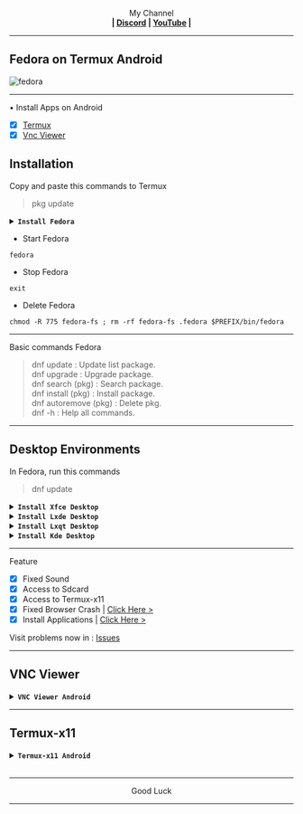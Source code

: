 
<p align="center">My Channel</br><b>
| <a href="https://discord.gg/GCehyym">Discord</a> | <a href="https://youtube.com/channel/UC3sLb7eZCu72iv3G1yUhUHQ">YouTube</a> |</b></p>

---
## Fedora on Termux Android
![fedora](https://github.com/wahasa/Project/assets/69626847/186d4196-5c66-41de-80bd-90ef6e012c5d)

---
• Install Apps on Android
- [x] [Termux](https://play.google.com/store/apps/details?id=com.termux)
- [x] [Vnc Viewer](https://play.google.com/store/apps/details?id=com.realvnc.viewer.android)

## Installation
Copy and paste this commands to Termux
> pkg update

<details><summary><b><code>Install Fedora</code></b></summary>

#### Fedora 41 (Pre-release)
Rootfs : Arm64, Amd64
```
pkg install wget -y ; wget https://raw.githubusercontent.com/wahasa/Fedora/main/Install/fedora41.sh ; chmod +x fedora41.sh ; ./fedora41.sh
```

#### Fedora 40 (Container Image)
Rootfs : Arm64, Amd64
```
pkg install wget -y ; wget https://raw.githubusercontent.com/wahasa/Fedora/main/Install/fedora40.sh ; chmod +x fedora40.sh ; ./fedora40.sh
```

#### Fedora 36 (Container Image)
Rootfs : Armhf, Arm64, Amd64
```
pkg install wget -y ; wget https://raw.githubusercontent.com/wahasa/Fedora/main/Install/fedora36.sh ; chmod +x fedora36.sh ; ./fedora36.sh
```

#### List Fedora | [Click Here >](https://github.com/wahasa/Fedora/tree/main/Install)

---
</details>

* Start Fedora
```
fedora
```

* Stop Fedora
```
exit
```

* Delete Fedora
```
chmod -R 775 fedora-fs ; rm -rf fedora-fs .fedora $PREFIX/bin/fedora
```

---
Basic commands Fedora
> dnf update : Update list package.</br>
> dnf upgrade : Upgrade package.</br>
> dnf search (pkg) : Search package.</br>
> dnf install (pkg) : Install package.</br>
> dnf autoremove (pkg) : Delete pkg.</br>
> dnf -h : Help all commands.

---
## Desktop Environments
In Fedora, run this commands
> dnf update

<details><summary><b><code>Install Xfce Desktop</code></b></summary>

![xfce](https://github.com/wahasa/Project/assets/69626847/8a5d72d8-d08b-491f-a209-80e2fa68786a)
```
dnf install wget -y ; wget https://raw.githubusercontent.com/wahasa/Fedora/main/Desktop/de-xfce.sh ; chmod +x de-xfce.sh ; ./de-xfce.sh
```
</details>

<details><summary><b><code>Install Lxde Desktop</code></b></summary>

![lxde](https://github.com/wahasa/Project/assets/69626847/d7e1579d-cd75-4151-832f-f869a892eeeb)
```
dnf install wget -y ; wget https://raw.githubusercontent.com/wahasa/Fedora/main/Desktop/de-lxde.sh ; chmod +x de-lxde.sh ; ./de-lxde.sh
```
</details>

<details><summary><b><code>Install Lxqt Desktop</code></b></summary>

![lxqt](https://github.com/wahasa/Project/assets/69626847/e6290702-c845-4a95-b555-65e27d36c234)
```
dnf install wget -y ; wget https://raw.githubusercontent.com/wahasa/Fedora/main/Desktop/de-lxqt.sh ; chmod +x de-lxqt.sh ; ./de-lxqt.sh
```
</details>

<details><summary><b><code>Install Kde Desktop</code></b></summary>

![kde](https://github.com/wahasa/Project/assets/69626847/efaf0ab7-2891-4314-bded-f9d9a25b4721)
```
There is a problem
```
</details>

---
Feature
- [x] Fixed Sound
- [x] Access to Sdcard
- [x] Access to Termux-x11
- [x] Fixed Browser Crash  | [Click Here >](https://github.com/wahasa/Fedora/tree/main/Note)
- [x] Install Applications | [Click Here >](https://github.com/wahasa/Fedora/tree/main/Apps)

Visit problems now in : [Issues](https://github.com/wahasa/Fedora/issues)

---
## VNC Viewer
<details></br>
<summary><b><code>VNC Viewer Android</code></b></summary>

* Start VNC Server

In Fedora, run this command to start
```
vnc-start
```

* Open Vnc Viewer

Add (+) VNC Client to connect, fill with :

Address
```
localhost:1
```

Name
```
Fedora Desktop
```

To disconnect VNC Client, click (X) on the right.

* Stop VNC Server

In Fedora, run this command to stop
```
vnc-stop
```
</details>

---
## Termux-x11
<details></br>
<summary><b><code>Termux-x11 Android</code></b></summary>

[> Click Here <](https://github.com/wahasa/Fedora/blob/main/Note/Termux-x11fix.md)
</details>
</br>

---
<p align="center">Good Luck</p>

---
